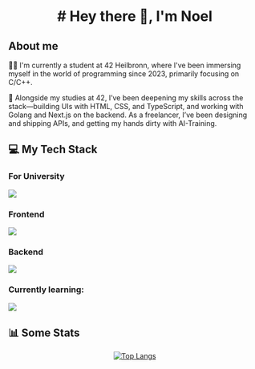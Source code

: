 <h1 align="center">
	# Hey there 👋, I'm Noel
</h1>
<h2>About me</h2>

👨‍💻 I'm currently a student at 42 Heilbronn, where I've been immersing myself in the world of programming since 2023, primarily focusing on C/C++.

🚀 Alongside my studies at 42, I’ve been deepening my skills across the stack—building UIs with HTML, CSS, and TypeScript, and working with Golang and Next.js on the backend. As a freelancer, I’ve been designing and shipping APIs, and getting my hands dirty with AI-Training.
<h2>💻 My Tech Stack</h2>
<h3>For University</h3>
<p>
  <a href="https://skillicons.dev">
    <img src="https://skillicons.dev/icons?i=c,cpp,docker,bash,git" />
  </a>
</p>
<h3>Frontend</h3>
<p>
  <a href="https://skillicons.dev">
    <img src="https://skillicons.dev/icons?i=html,css,ts,react" />
  </a>
</p>
<h3>Backend</h3>
<p>
  <a href="https://skillicons.dev">
    <img src="https://skillicons.dev/icons?i=postman,golang,docker,py,nginx" />
  </a>
</p>
<h3>Currently learning:</h3>
<p>
  <a href="https://skillicons.dev">
    <img src="https://skillicons.dev/icons?i=go,react" />
  </a>
</p>

<h2>📊 Some Stats</h2>
<div align="center">
	<a href="https://github.com/anuraghazra/github-readme-stats">
		<img src="https://github-readme-stats.vercel.app/api/top-langs/?username=NoelSabia&theme=dark" alt="Top Langs"/>
	</a>
</div>


